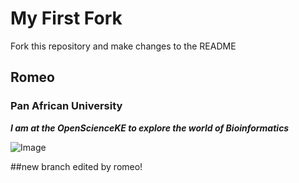 # My First Fork
Fork this repository and make changes to the README

## Romeo

### **Pan African University** 

_**I am at the OpenScienceKE to explore the world of Bioinformatics**_


![Image](https://i1.rgstatic.net/ii/profile.image/594247669530624-1518691093722_Q512/Rostand_Romeo_Chamedjeu.jpg "Romeo")


##new branch edited by romeo!
